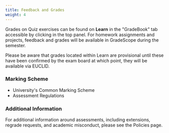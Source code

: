 ```yaml
---
title: Feedback and Grades
weight: 4
---
```


Grades on Quiz exercises can be found on __Learn__ in the "GradeBook" tab accessible by clicking in the top panel. For homework assignments and projects, feedback and grades will be available in GradeScope during the semester. 

Please be aware that grades located within Learn are provisional until these have been confirmed by the exam board at which point, they will be available via EUCLID.

### Marking Scheme

<ul>
  <li><a id="UCMS">University's Common Marking Scheme</a></li>
  <li><a id="assessReg">Assessment Regulations</a></li>
</ul>

### Additional Information

For additional information around assessments, including extensions, regrade requests, and academic misconduct, please see the <a id="policies">Policies</a> page.